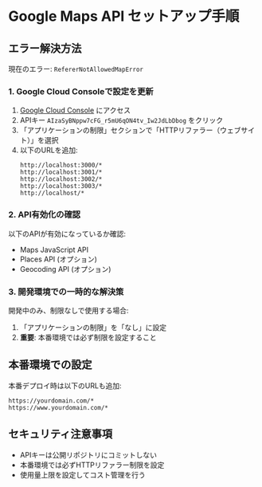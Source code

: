 # Google Maps API セットアップ手順

## エラー解決方法

現在のエラー: `RefererNotAllowedMapError`

### 1. Google Cloud Consoleで設定を更新

1. [Google Cloud Console](https://console.cloud.google.com/google/maps-apis/credentials) にアクセス
2. APIキー `AIzaSyBNppw7cFG_r5mU6qON4tv_Iw2JdLbDbog` をクリック
3. 「アプリケーションの制限」セクションで「HTTPリファラー（ウェブサイト）」を選択
4. 以下のURLを追加:
   ```
   http://localhost:3000/*
   http://localhost:3001/*
   http://localhost:3002/*
   http://localhost:3003/*
   http://localhost/*
   ```

### 2. API有効化の確認

以下のAPIが有効になっているか確認:
- Maps JavaScript API
- Places API (オプション)
- Geocoding API (オプション)

### 3. 開発環境での一時的な解決策

開発中のみ、制限なしで使用する場合:
1. 「アプリケーションの制限」を「なし」に設定
2. **重要**: 本番環境では必ず制限を設定すること

## 本番環境での設定

本番デプロイ時は以下のURLも追加:
```
https://yourdomain.com/*
https://www.yourdomain.com/*
```

## セキュリティ注意事項

- APIキーは公開リポジトリにコミットしない
- 本番環境では必ずHTTPリファラー制限を設定
- 使用量上限を設定してコスト管理を行う